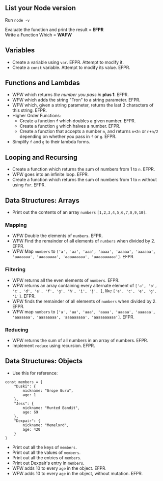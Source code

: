 ## List your Node version
Run `node -v`

Evaluate the function and print the result = **EFPR** \
Write a Function Which = **WAFW**

## Variables
- Create a variable using `var`. EFPR. Attempt to modify it.
- Create a `const` variable. Attempt to modify its value. EFPR. 

## Functions and Lambdas
- WFW which returns *the number you pass in* **plus 1**. EFPR.
- WFW which adds the string "Tron" to a string parameter. EFPR. 
- WFW which, given a string parameter, returns the last 3 characters of this string. EFPR.
- Higher Order Functions:
    - Create a function `f` which doubles a given number. EFPR.
    - Create a function `g` which halves a number. EFPR.
    - Create a function that accepts a number `n`, and returns `n+2n` or `n+n/2` depending on whether you pass in `f` or `g`. EFPR.
- Simplify `f` and `g` to their lambda forms.

## Looping and Recursing
- Create a function which returns the sum of numbers from 1 to `n`. EFPR.
- WFW goes into an infinite loop. EFPR.
- Create a function which returns the sum of numbers from 1 to `n` without using `for`. EFPR.

## Data Structures: Arrays
- Print out the contents of an array `numbers` `[1,2,3,4,5,6,7,8,9,10]`.

### Mapping
- WFW Double the elements of `numbers`. EFPR.
- WFW Find the remainder of all elements of `numbers` when divided by 2. EFPR.
- WFW Map `numbers` to `['a', 'aa', 'aaa', 'aaaa', 'aaaaa', 'aaaaaa', 'aaaaaaa', 'aaaaaaaa', 'aaaaaaaaa', 'aaaaaaaaaa']`. EFPR.

### Filtering
- WFW returns all the even elements of `numbers`. EFPR.
- WFW returns an array containing every alternate element of `['a', 'b', 'c', 'd', 'e', 'f', 'g', 'h', 'i', 'j', ]`, like `['a', 'c', 'e', 'g', 'i']`. EFPR.
- WFW finds the remainder of all elements of `numbers` when divided by 2. EFPR.
- WFW map `numbers` to `['a', 'aa', 'aaa', 'aaaa', 'aaaaa', 'aaaaaa', 'aaaaaaa', 'aaaaaaaa', 'aaaaaaaaa', 'aaaaaaaaaa']`. EFPR.

### Reducing
- WFW returns the sum of all numbers in an array of numbers. EFPR.
- Implement `reduce` using recursion. EFPR.

## Data Structures: Objects
- Use this for reference:
```
const members = {
    "Duski": {
        nickname: "Grope Guru",
        age: 1
    },
    "Jess": {
        nickname: "Munted Bandit",
        age: 69
    },
    "Dexpair": {
        nickname: "Memelord",
        age: 420
    }
}
```
- Print out all the keys of `members`.
- Print out all the values of `members`.
- Print out all the entries of `members`.
- Print out Dexpair's entry in `members`.
- WFW adds 10 to every `age` in the object. EFPR.
- WFW adds 10 to every `age` in the object, without mutation. EFPR.
